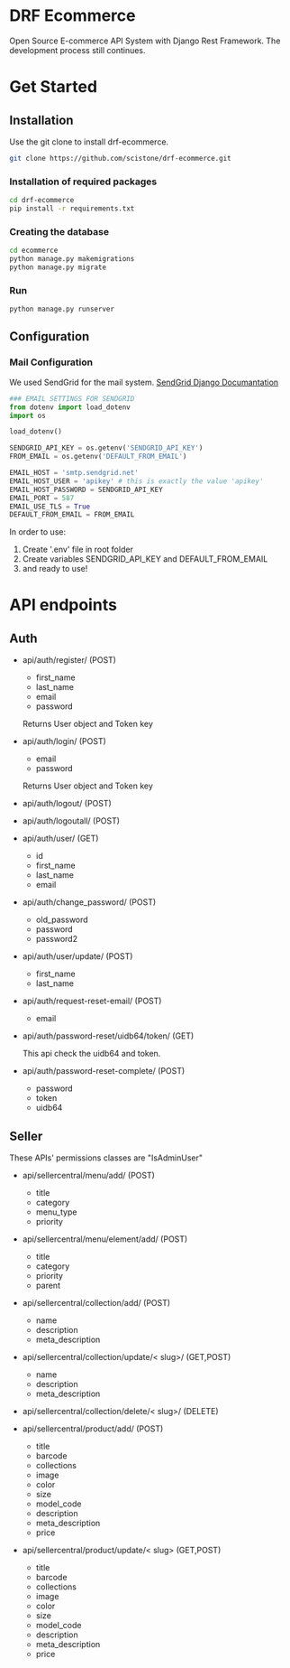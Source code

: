 # DRF Ecommerce
Open Source E-commerce API System with Django Rest Framework. The development process still continues.

# Get Started

## Installation

Use the git clone to install drf-ecommerce.

```bash
git clone https://github.com/scistone/drf-ecommerce.git
```

### Installation of required packages 
```bash
cd drf-ecommerce
pip install -r requirements.txt
```

### Creating the database

```bash
cd ecommerce
python manage.py makemigrations
python manage.py migrate
```

### Run

```
python manage.py runserver
```

## Configuration

### Mail Configuration

We used SendGrid for the mail system. [SendGrid Django Documantation](https://docs.sendgrid.com/for-developers/sending-email/django)

```python
### EMAIL SETTINGS FOR SENDGRID
from dotenv import load_dotenv
import os

load_dotenv()

SENDGRID_API_KEY = os.getenv('SENDGRID_API_KEY')
FROM_EMAIL = os.getenv('DEFAULT_FROM_EMAIL')

EMAIL_HOST = 'smtp.sendgrid.net'
EMAIL_HOST_USER = 'apikey' # this is exactly the value 'apikey'
EMAIL_HOST_PASSWORD = SENDGRID_API_KEY
EMAIL_PORT = 587
EMAIL_USE_TLS = True
DEFAULT_FROM_EMAIL = FROM_EMAIL
```
In order to use:
1. Create '.env' file in root folder
2. Create variables SENDGRID_API_KEY and DEFAULT_FROM_EMAIL
3. and ready to use!

API endpoints
=============
Auth
-----
- api/auth/register/ (POST)
    - first_name
    - last_name
    - email
    - password

    Returns User object and Token key

- api/auth/login/ (POST)

    - email
    - password

    Returns User object and Token key

- api/auth/logout/ (POST)

- api/auth/logoutall/ (POST)

- api/auth/user/ (GET)

    - id
    - first_name
    - last_name
    - email

- api/auth/change_password/ (POST)
    
    - old_password
    - password
    - password2

- api/auth/user/update/ (POST)
    
    - first_name
    - last_name

- api/auth/request-reset-email/ (POST)

    - email

- api/auth/password-reset/uidb64/token/ (GET)

    This api check the uidb64 and token. 

- api/auth/password-reset-complete/ (POST)

    - password
    - token
    - uidb64

Seller
-----

These APIs' permissions classes are "IsAdminUser"

- api/sellercentral/menu/add/ (POST)

    - title
    - category
    - menu_type
    - priority

- api/sellercentral/menu/element/add/ (POST)

    - title
    - category
    - priority
    - parent

- api/sellercentral/collection/add/ (POST)

    - name
    - description
    - meta_description

- api/sellercentral/collection/update/< slug>/ (GET,POST)

    - name
    - description
    - meta_description

- api/sellercentral/collection/delete/< slug>/ (DELETE)

- api/sellercentral/product/add/ (POST)

    - title
    - barcode
    - collections
    - image
    - color
    - size
    - model_code
    - description
    - meta_description
    - price

- api/sellercentral/product/update/< slug> (GET,POST)

    - title
    - barcode
    - collections
    - image
    - color
    - size
    - model_code
    - description
    - meta_description
    - price